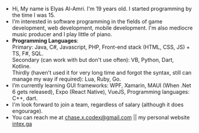  - Hi, My name is Elyas Al-Amri. I'm 19 years old. I started programming by the time I was 15.
 - I’m interested in software programming in the fields of game development, web development, mobile development. I'm also mediocre music producer and I 
       play little of piano.
 - <strong>Programming Languages</strong>: <br>Primary: Java, C#, Javascript, PHP, Front-end stack (HTML, CSS, JS) + TS, F#, SQL.
                          <br>Secondary (can work with but don't use often): VB, Python, Dart, Kotline.
                          <br>Thirdly (haven't used it for very long time and forgot the syntax, still can manage my way if required): Lua, Ruby, Go.
 - I’m currently learning GUI frameworks: WPF, Xamarin, MAUI (When .Net 6 gets released), Expo (React Native), VueJS, Programming languages: C++, dart.
 - I'm look forward to join a team, regardless of salary (although it does engourage).
 - You can reach me at chase.x.codex@gmail.com || my personal website <a href="https://intex.ga">intex.ga</a> 
